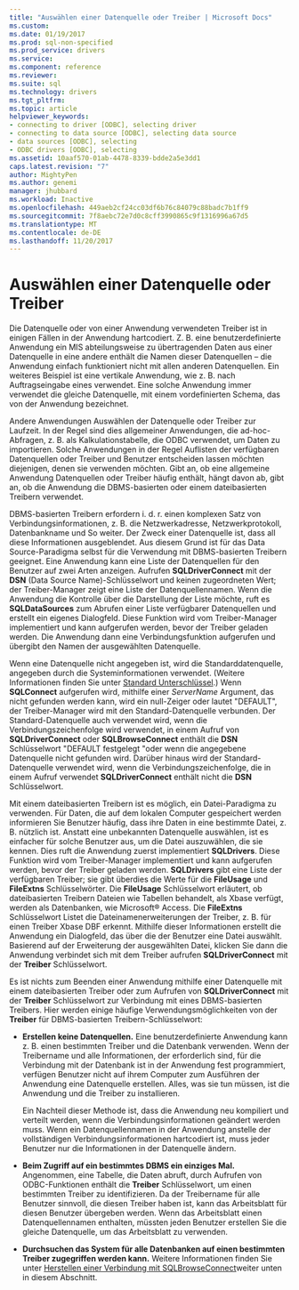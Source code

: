 ```yaml
---
title: "Auswählen einer Datenquelle oder Treiber | Microsoft Docs"
ms.custom: 
ms.date: 01/19/2017
ms.prod: sql-non-specified
ms.prod_service: drivers
ms.service: 
ms.component: reference
ms.reviewer: 
ms.suite: sql
ms.technology: drivers
ms.tgt_pltfrm: 
ms.topic: article
helpviewer_keywords:
- connecting to driver [ODBC], selecting driver
- connecting to data source [ODBC], selecting data source
- data sources [ODBC], selecting
- ODBC drivers [ODBC], selecting
ms.assetid: 10aaf570-01ab-4478-8339-bdde2a5e3dd1
caps.latest.revision: "7"
author: MightyPen
ms.author: genemi
manager: jhubbard
ms.workload: Inactive
ms.openlocfilehash: 449aeb2cf24cc03df6b76c84079c88badc7b1ff9
ms.sourcegitcommit: 7f8aebc72e7d0c8cff3990865c9f1316996a67d5
ms.translationtype: MT
ms.contentlocale: de-DE
ms.lasthandoff: 11/20/2017
---
```

# <a name="choosing-a-data-source-or-driver"></a>Auswählen einer Datenquelle oder Treiber
Die Datenquelle oder von einer Anwendung verwendeten Treiber ist in einigen Fällen in der Anwendung hartcodiert. Z. B. eine benutzerdefinierte Anwendung ein MIS abteilungsweise zu übertragenden Daten aus einer Datenquelle in eine andere enthält die Namen dieser Datenquellen – die Anwendung einfach funktioniert nicht mit allen anderen Datenquellen. Ein weiteres Beispiel ist eine vertikale Anwendung, wie z. B. nach Auftragseingabe eines verwendet. Eine solche Anwendung immer verwendet die gleiche Datenquelle, mit einem vordefinierten Schema, das von der Anwendung bezeichnet.  
  
 Andere Anwendungen Auswählen der Datenquelle oder Treiber zur Laufzeit. In der Regel sind dies allgemeiner Anwendungen, die ad-hoc-Abfragen, z. B. als Kalkulationstabelle, die ODBC verwendet, um Daten zu importieren. Solche Anwendungen in der Regel Auflisten der verfügbaren Datenquellen oder Treiber und Benutzer entscheiden lassen möchten diejenigen, denen sie verwenden möchten. Gibt an, ob eine allgemeine Anwendung Datenquellen oder Treiber häufig enthält, hängt davon ab, gibt an, ob die Anwendung die DBMS-basierten oder einem dateibasierten Treibern verwendet.  
  
 DBMS-basierten Treibern erfordern i. d. r. einen komplexen Satz von Verbindungsinformationen, z. B. die Netzwerkadresse, Netzwerkprotokoll, Datenbankname und So weiter. Der Zweck einer Datenquelle ist, dass all diese Informationen ausgeblendet. Aus diesem Grund ist für das Data Source-Paradigma selbst für die Verwendung mit DBMS-basierten Treibern geeignet. Eine Anwendung kann eine Liste der Datenquellen für den Benutzer auf zwei Arten anzeigen. Aufrufen **SQLDriverConnect** mit der **DSN** (Data Source Name)-Schlüsselwort und keinen zugeordneten Wert; der Treiber-Manager zeigt eine Liste der Datenquellennamen. Wenn die Anwendung die Kontrolle über die Darstellung der Liste möchte, ruft es **SQLDataSources** zum Abrufen einer Liste verfügbarer Datenquellen und erstellt ein eigenes Dialogfeld. Diese Funktion wird vom Treiber-Manager implementiert und kann aufgerufen werden, bevor der Treiber geladen werden. Die Anwendung dann eine Verbindungsfunktion aufgerufen und übergibt den Namen der ausgewählten Datenquelle.  
  
 Wenn eine Datenquelle nicht angegeben ist, wird die Standarddatenquelle, angegeben durch die Systeminformationen verwendet. (Weitere Informationen finden Sie unter [Standard Unterschlüssel](../../../odbc/reference/install/default-subkey.md).) Wenn **SQLConnect** aufgerufen wird, mithilfe einer *ServerName* Argument, das nicht gefunden werden kann, wird ein null-Zeiger oder lautet "DEFAULT", der Treiber-Manager wird mit den Standard-Datenquelle verbunden. Der Standard-Datenquelle auch verwendet wird, wenn die Verbindungszeichenfolge wird verwendet, in einem Aufruf von **SQLDriverConnect** oder **SQLBrowseConnect** enthält die **DSN** Schlüsselwort "DEFAULT festgelegt "oder wenn die angegebene Datenquelle nicht gefunden wird. Darüber hinaus wird der Standard-Datenquelle verwendet wird, wenn die Verbindungszeichenfolge, die in einem Aufruf verwendet **SQLDriverConnect** enthält nicht die **DSN** Schlüsselwort.  
  
 Mit einem dateibasierten Treibern ist es möglich, ein Datei-Paradigma zu verwenden. Für Daten, die auf dem lokalen Computer gespeichert werden informieren Sie Benutzer häufig, dass ihre Daten in eine bestimmte Datei, z. B. nützlich ist. Anstatt eine unbekannten Datenquelle auswählen, ist es einfacher für solche Benutzer aus, um die Datei auszuwählen, die sie kennen. Dies ruft die Anwendung zuerst implementiert **SQLDrivers**. Diese Funktion wird vom Treiber-Manager implementiert und kann aufgerufen werden, bevor der Treiber geladen werden. **SQLDrivers** gibt eine Liste der verfügbaren Treiber; sie gibt überdies die Werte für die **FileUsage** und **FileExtns** Schlüsselwörter. Die **FileUsage** Schlüsselwort erläutert, ob dateibasierten Treibern Dateien wie Tabellen behandelt, als Xbase verfügt, werden als Datenbanken, wie Microsoft® Access. Die **FileExtns** Schlüsselwort Listet die Dateinamenerweiterungen der Treiber, z. B. für einen Treiber Xbase DBF erkennt. Mithilfe dieser Informationen erstellt die Anwendung ein Dialogfeld, das über die der Benutzer eine Datei auswählt. Basierend auf der Erweiterung der ausgewählten Datei, klicken Sie dann die Anwendung verbindet sich mit dem Treiber aufrufen **SQLDriverConnect** mit der **Treiber** Schlüsselwort.  
  
 Es ist nichts zum Beenden einer Anwendung mithilfe einer Datenquelle mit einem dateibasierten Treiber oder zum Aufrufen von **SQLDriverConnect** mit der **Treiber** Schlüsselwort zur Verbindung mit eines DBMS-basierten Treibers. Hier werden einige häufige Verwendungsmöglichkeiten von der **Treiber** für DBMS-basierten Treibern-Schlüsselwort:  
  
-   **Erstellen keine Datenquellen.** Eine benutzerdefinierte Anwendung kann z. B. einen bestimmten Treiber und die Datenbank verwenden. Wenn der Treibername und alle Informationen, der erforderlich sind, für die Verbindung mit der Datenbank ist in der Anwendung fest programmiert, verfügen Benutzer nicht auf ihrem Computer zum Ausführen der Anwendung eine Datenquelle erstellen. Alles, was sie tun müssen, ist die Anwendung und die Treiber zu installieren.  
  
     Ein Nachteil dieser Methode ist, dass die Anwendung neu kompiliert und verteilt werden, wenn die Verbindungsinformationen geändert werden muss. Wenn ein Datenquellennamen in der Anwendung anstelle der vollständigen Verbindungsinformationen hartcodiert ist, muss jeder Benutzer nur die Informationen in der Datenquelle ändern.  
  
-   **Beim Zugriff auf ein bestimmtes DBMS ein einziges Mal.** Angenommen, eine Tabelle, die Daten abruft, durch Aufrufen von ODBC-Funktionen enthält die **Treiber** Schlüsselwort, um einen bestimmten Treiber zu identifizieren. Da der Treibername für alle Benutzer sinnvoll, die diesen Treiber haben ist, kann das Arbeitsblatt für diesen Benutzer übergeben werden. Wenn das Arbeitsblatt einen Datenquellennamen enthalten, müssten jeden Benutzer erstellen Sie die gleiche Datenquelle, um das Arbeitsblatt zu verwenden.  
  
-   **Durchsuchen das System für alle Datenbanken auf einen bestimmten Treiber zugegriffen werden kann.** Weitere Informationen finden Sie unter [Herstellen einer Verbindung mit SQLBrowseConnect](../../../odbc/reference/develop-app/connecting-with-sqlbrowseconnect.md)weiter unten in diesem Abschnitt.
